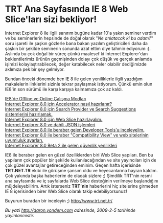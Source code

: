 # TRT Ana Sayfasında IE 8 Web Slice'ları sizi bekliyor!
Internet Explorer 8 ile ilgili sanırım bugüne kadar 10'a yakın seminer
verdim ve bu seminerlerin hepsinde de doğal olarak "*Ne anlatacak ki bu
adam?*" soru işareti ile şaşkın gözlerle bana bakan yazılım
geliştiricileri daha da şaşkın bir şekilde seminerin sonunda azat ettim
diye tahmin ediyorum :). Aslında bu çok doğal bir süreç çünkü maalesef
ki Internet Explorer'dan beklentilerimiz ürünün geçmişinden dolayı çok
düşük ve gerçek anlamda işimizi kolaylaştırabilecek, değer katabilecek
neler olabilir dediğimizde aklımıza pek bir şey gelmiyor.

Bundan önceki dönemde ben IE 8 ile gelen yeniliklerle ilgili yazdığım
makalelerin linklerini sizinle tekrar paylaşmak istiyorum. Çünkü emin
olun IE8'in son sürümü ile karşı karşıya kalmamıza çok az kaldı.

[IE8'de Offline ve Online Çalışma
Modları](http://daron.yondem.com/tr/post/e649f2d5-0f91-4ed0-a231-74321d01d5b3)\
 [Internet Explorer 8.0 için Accelerator nasıl
hazırlanır?](http://daron.yondem.com/tr/post/5d3e474f-e916-4dfb-8e7a-c9d9c980ccbc)\
 [Internet Explorer 8.0 için Search Provider ve Search Suggestions
sistemlerini
hazırlamak.](http://daron.yondem.com/tr/post/565a18db-b3ae-4ef3-b96d-d7f495e594e8)\
 [Internet Explorer 8.0 için Web Slice
hazırlayalım.](http://daron.yondem.com/tr/post/cc7cd7ab-96e7-484d-baf4-cd9b21bc7392)\
 [Internet Explorer 8.0 ve dahili JSON
işlemleri](http://daron.yondem.com/tr/post/5fd841c9-c9df-4e1c-a0d0-0f35e19c839a)\
 [Internet Explorer 8.0 ile beraber gelen Developer Tools'u
inceleyelim.](http://daron.yondem.com/tr/post/349de328-1866-4210-bd2c-409c01121ff5)\
 [Internet Explorer 8.0 ile beraber "Compatibility View" ve web
sitelerinin uyumluluk
ayarları.](http://daron.yondem.com/tr/post/0dba3012-ce4b-4019-a77c-74290742ce5f)\
 [Internet Explorer 8.0 Beta 2 ile gelen güvenlik
yenilikleri](http://daron.yondem.com/tr/post/b5a6af1b-2b5b-42ca-ae4b-ccd1c99441d3)

IE8 ile beraber gelen en güzel özelliklerden biri Web Slice yapıları.
Ben bu yapıların çok popüler bir şekilde kullanılacağından ve site
yayıncıları için de çok güzel avantajlar getireceğinden eminim. Geçen
hafta içerisinde **TRT.NET.TR** ekibi ile görüşme şansım oldu ve
heyecanlarına hayran kaldım. Çok yakında başka haberlerim de olacak
sizlere ;) Şimdilik TRT'nin resmi ana sayfasında ve iç sayfalarda Web
Slice desteğinin verilmeye başlandığını müjdeleyebilirim. Artık
isterseniz **TRT'nin** haberlerini hiç sitelerine girmeden IE 8
içerisinden birer Web Slice olarak takip edebiliyorsunuz!

Buyurun buradan bir inceleyin ;) <http://www.trt.net.tr/> 



*Bu yazi http://daron.yondem.com adresinde, 2009-2-5 tarihinde yayinlanmistir.*
